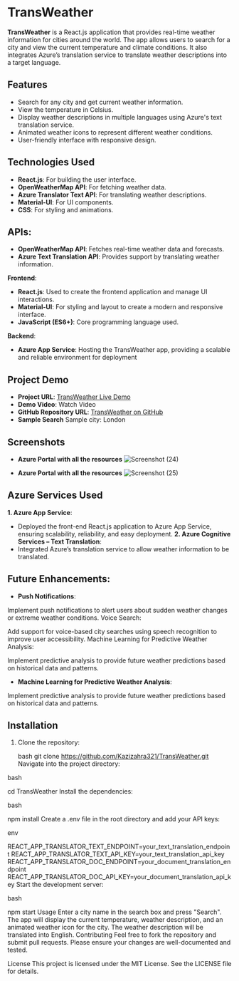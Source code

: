 # TransWeather

**TransWeather** is a React.js application that provides real-time weather information for cities around the world. The app allows users to search for a city and view the current temperature and climate conditions. It also integrates Azure’s translation service to translate weather descriptions into a target language.

## Features

- Search for any city and get current weather information.
- View the temperature in Celsius.
- Display weather descriptions in multiple languages using Azure's text translation service.
- Animated weather icons to represent different weather conditions.
- User-friendly interface with responsive design.

## Technologies Used

- **React.js**: For building the user interface.
- **OpenWeatherMap API**: For fetching weather data.
- **Azure Translator Text API**: For translating weather descriptions.
- **Material-UI**: For UI components.
- **CSS**: For styling and animations.
 
## APIs:
- **OpenWeatherMap API**: Fetches real-time weather data and forecasts.
- **Azure Text Translation API**: Provides support by translating weather information.

**Frontend**:
- **React.js**: Used to create the frontend application and manage UI interactions.
- **Material-UI**: For styling and layout to create a modern and responsive interface.
- **JavaScript (ES6+)**: Core programming language used.

**Backend**:
- **Azure App Service**: Hosting the TransWeather app, providing a scalable and reliable environment for deployment

## Project Demo
- **Project URL**: [TransWeather Live Demo](https://transweather-chbfhfbfeuaegefj.centralindia-01.azurewebsites.net/)
- **Demo Video**: Watch Video
- **GitHub Repository URL**: [TransWeather on GitHub](https://github.com/Kazizahra321/TransWeather)
- **Sample Search**
   Sample city: London
## Screenshots

- **Azure Portal with all the resources**
![Screenshot (24)](https://github.com/user-attachments/assets/b72bc90d-dcfa-4712-a924-e6db5b13aff4)

- **Azure Portal with all the resources**
![Screenshot (25)](https://github.com/user-attachments/assets/07fc715b-ec35-46aa-b999-c8aca7c897e2)

## Azure Services Used
**1. Azure App Service**:
- Deployed the front-end React.js application to Azure App Service, ensuring scalability, reliability, and easy deployment.
**2. Azure Cognitive Services – Text Translation**:
- Integrated Azure’s translation service to allow weather information to be translated.

## Future Enhancements:

- **Push Notifications**:

Implement push notifications to alert users about sudden weather changes or extreme weather conditions.
Voice Search:

Add support for voice-based city searches using speech recognition to improve user accessibility.
Machine Learning for Predictive Weather Analysis:

Implement predictive analysis to provide future weather predictions based on historical data and patterns.

- **Machine Learning for Predictive Weather Analysis**:

Implement predictive analysis to provide future weather predictions based on historical data and patterns.

## Installation

1. Clone the repository:

   bash
   git clone https://github.com/Kazizahra321/TransWeather.git
Navigate into the project directory:

bash

cd TransWeather
Install the dependencies:

bash

npm install
Create a .env file in the root directory and add your API keys:

env

REACT_APP_TRANSLATOR_TEXT_ENDPOINT=your_text_translation_endpoint
REACT_APP_TRANSLATOR_TEXT_API_KEY=your_text_translation_api_key
REACT_APP_TRANSLATOR_DOC_ENDPOINT=your_document_translation_endpoint
REACT_APP_TRANSLATOR_DOC_API_KEY=your_document_translation_api_key
Start the development server:

bash

npm start
Usage
Enter a city name in the search box and press "Search".
The app will display the current temperature, weather description, and an animated weather icon for the city.
The weather description will be translated into English.
Contributing
Feel free to fork the repository and submit pull requests. Please ensure your changes are well-documented and tested.

License
This project is licensed under the MIT License. See the LICENSE file for details.
